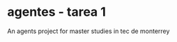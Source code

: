 agentes - tarea 1
========================

An agents project for master studies in tec de monterrey

